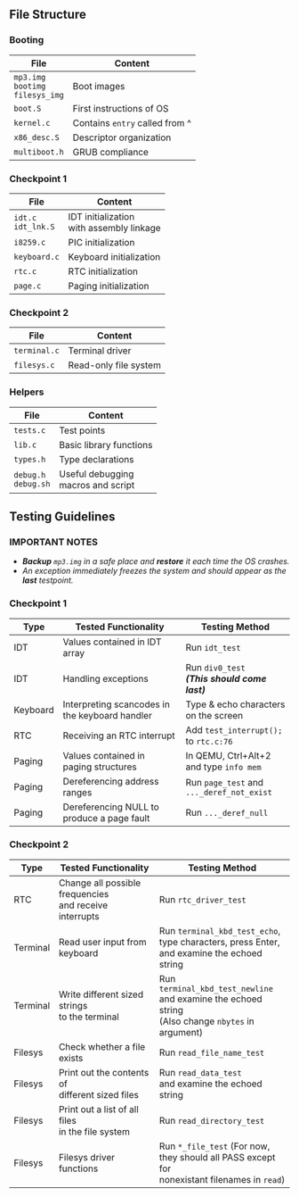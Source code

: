 ## File Structure

### Booting
| File | Content |
| - | - |
| `mp3.img`<br>`bootimg`<br>`filesys_img` | Boot images |
| `boot.S` | First instructions of OS |
| `kernel.c` | Contains `entry` called from ^ |
| `x86_desc.S` | Descriptor organization |
| `multiboot.h` | GRUB compliance |

### Checkpoint 1
| File | Content |
| - | - |
| `idt.c`<br>`idt_lnk.S` | IDT initialization<br>with assembly linkage |
| `i8259.c` | PIC initialization |
| `keyboard.c` | Keyboard initialization |
| `rtc.c` | RTC initialization |
| `page.c` | Paging initialization |

### Checkpoint 2
| File | Content |
| - | - |
| `terminal.c` | Terminal driver |
| `filesys.c` | Read-only file system |

### Helpers
| File | Content |
| - | - |
| `tests.c` | Test points |
| `lib.c` | Basic library functions |
| `types.h` | Type declarations |
| `debug.h`<br>`debug.sh` | Useful debugging<br>macros and script |

## Testing Guidelines

### **IMPORTANT NOTES**
- ***Backup** `mp3.img` in a safe place and **restore** it each time the OS crashes.*
- *An exception immediately freezes the system and should appear as the **last** testpoint.*

### Checkpoint 1
| Type | Tested Functionality | Testing Method |
| - | - | - |
| IDT | Values contained in IDT array | Run `idt_test` |
| IDT | Handling exceptions | Run `div0_test`<br>***(This should come last)*** |
| Keyboard | Interpreting scancodes in<br>the keyboard handler | Type & echo characters<br>on the screen |
| RTC | Receiving an RTC interrupt | Add `test_interrupt();`<br>to `rtc.c:76` |
| Paging | Values contained in<br>paging structures | In QEMU, Ctrl+Alt+2<br>and type `info mem` |
| Paging | Dereferencing address ranges | Run `page_test` and<br>`..._deref_not_exist` |
| Paging | Dereferencing NULL to<br>produce a page fault | Run `..._deref_null` |

### Checkpoint 2
| Type | Tested Functionality | Testing Method |
| - | - | - |
| RTC | Change all possible frequencies<br>and receive interrupts | Run `rtc_driver_test` |
| Terminal | Read user input from keyboard | Run `terminal_kbd_test_echo`,<br>type characters, press Enter,<br>and examine the echoed string |
| Terminal | Write different sized strings<br>to the terminal | Run `terminal_kbd_test_newline`<br>and examine the echoed string<br>(Also change `nbytes` in argument) |
| Filesys | Check whether a file exists | Run `read_file_name_test` |
| Filesys | Print out the contents of<br>different sized files | Run `read_data_test`<br>and examine the echoed string |
| Filesys | Print out a list of all files<br>in the file system | Run `read_directory_test` |
| Filesys | Filesys driver functions | Run `*_file_test` (For now,<br>they should all PASS except for<br>nonexistant filenames in `read`) |
